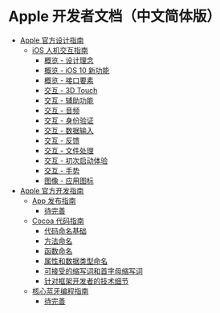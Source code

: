 # Apple 开发者文档（中文简体版）

* [Apple 官方设计指南]()
   * [iOS 人机交互指南]()
       * [概览 - 设计理念](design/ios/human-interface-guidelines/overview/design-principles.md)
       * [概览 - iOS 10 新功能](design/ios/human-interface-guidelines/overview/whats-new-in-ios-10.md)
       * [概览 - 接口要素](design/ios/human-interface-guidelines/overview/interface-essentials.md)
       * [交互 - 3D Touch](design/ios/human-interface-guidelines/interaction/3d-touch.md)
       * [交互 - 辅助功能](design/ios/human-interface-guidelines/interaction/accessibility.md)
       * [交互 - 音频](design/ios/human-interface-guidelines/interaction/audio.md)
       * [交互 - 身份验证](design/ios/human-interface-guidelines/interaction/authentication.md)
       * [交互 - 数据输入](design/ios/human-interface-guidelines/interaction/data-entry.md)
       * [交互 - 反馈](design/ios/human-interface-guidelines/interaction/feedback.md)
       * [交互 - 文件处理](design/ios/human-interface-guidelines/interaction/file-handling.md)
       * [交互 - 初次启动体验](design/ios/human-interface-guidelines/interaction/first-launch-experience.md)
       * [交互 - 手势](design/ios/human-interface-guidelines/interaction/gestures.md)
       * [图像 - 应用图标](design/ios/human-interface-guidelines/graphics/app-icons.md)
* [Apple 官方开发指南]()
   * [App 发布指南]()
       * [待完善]()
   * [Cocoa 代码指南](develop/guides/cocoa-coding-guidelines/README.md)
       * [代码命名基础](develop/guides/cocoa-coding-guidelines/code-naming-basics.md)
       * [方法命名](develop/guides/cocoa-coding-guidelines/naming-methods.md)
       * [函数命名](develop/guides/cocoa-coding-guidelines/naming-functions.md)
       * [属性和数据类型命名](develop/guides/cocoa-coding-guidelines/naming-properties-and-data-types.md)
       * [可接受的缩写词和首字母缩写词](develop/guides/cocoa-coding-guidelines/acceptable-abbreviations-and-acronyms.md)
       * [针对框架开发者的技术细节](develop/guides/cocoa-coding-guidelines/tips-and-techniques-for-framework-developers.md)
   * [核心蓝牙编程指南]()
       * [待完善]()
       
       

